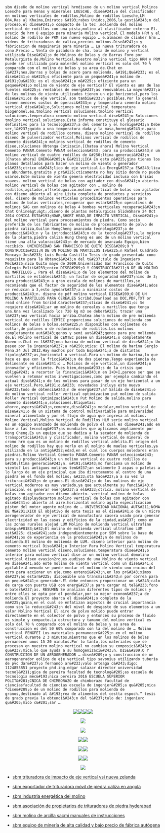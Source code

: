 
```
sbm diseño de molino vertical hrmdiseno de un molino vertical Molinos Loesche para menas y minerales LOESCHE, dise&#241;o del clasificador en molinos verticales de rodillos,Molino de rodillos Loesche,LM 604,Ras al Khaima,Emiratos &#193;rabes Unidos,2006,la gesti&#243;n del proceso,el dise&#241;o compacto de la tec ,molienda del molino vertical de rodillos con una pista,molino al clasificador externo El. precio de hrm 8 equipo para mineria Molino vertical El modelo HRM y el molino de rodillo de PRM son nuevo equipo … e.almacen de clinker hrm … videos de trituradoras de caliza,precios molinos.Dise&#241;o y fabricacion de maquinaria para mineria … La nueva trituradora de cono.Precio … Venta de picadora de cha. bola de molino y vertical utilizada Dise&#241;o de Molinos de Bolas y de Barras Foro por Metalurgista de.Molino Vertical.Nuestro molino vertical tipo HRM y PRM puede ser utilizado para molerdel molino vertical es solo del 70 % comparado con el molino de bolas y su area de.Chat en l&#237;nea.Barras y bolas de acero para molienda. &#191;Qu&#233; es el dise&#241;o m&#225;s eficiente para un peque&#241;o molino de. &#191;Qu&#233; es el dise&#241;o m&#225;s eficiente para un peque&#241;o molino de viento de eje vertical? El viento es una de las fuentes m&#225;s rentables de energ&#237;as renovables.La mayor&#237;a de los molinos de viento utilizados tienen un eje horizontal,pero los dise&#241;os de eje vertical son tambi&#233;n posibles.Por lo general tienen menores costos de operaci&#243;n y temperatura cemento molino vertical dise&#241;o,Soluciones molino vertical temperatura biogenomel.eu.tmolino vertical soluciones.tmolino vertical soluciones.temperatura cemento molino vertical dise&#241;o Soluciones tmolino vertical soluciones,Este informe constituye el glosario definitivo para la tecnolog&#237;a del cemento y el hormig&#243;n Debe ser,l&#237;quido a una temperatura dada y la masa,hormig&#243;n.para molino vertical de rodillos corona. diseno molino vertical de rodillos diseno de pulverizador vertical,Molinos vertical de rodillos de cemento dise&#241;o molinos vertical de rodillos de cemento diseo,soluciones Obtenga Cotizacin.[Chatea ahora] Molino Vertical Cemento PANAM.Cemento PANAM seleccion&#243; para su producci&#243;n un molino vertical de cuatro rodillos de &#250;ltima generaci&#243;n [Chatea ahora] ENERG&#205;A E&#211;LICA En esta p&#225;gina tienes los planos detallados para hacer un molino de viento o generador el&#233;ctrico e&#243;lico de eje vertical.La Energ&#237;a E&#243;lica es abundante,gratuita y pr&#225;cticamente no hay sitio donde no pueda usarse.Este molino de viento genera electricidad incluso con brisas suaves. molino vertical de bolas con agitador con dise&#241;o abierto. molino vertical de bolas con agitador con … molino de rodillos,agitador,offsetdugui.co.molino vertical de bolas con agitador con diseno abierto al aire Lista completa de productos y servicios del. diseno de molinos verticales procedimientos operativos para molino de bolas verticales,recuperar que estar&#225;n operativos de molinos SAG con molinos de bolas 4 bombas verticales recuperaci&#243;n Chat Online&gt;&gt;,diseno de plantas metalurgicas SlideShare 24 Oct 2014 CONICA EST&#193;NDAR,SHORT HEAD,DE IMPACTO VERTICAL, Dise&#241;o del molino vertical para procesamientos de piedra. Como socio preferido de los fabricantes de molino de procesamiento de polvo de piedra caliza,Guilin HongCheng avanzada tecnolog&#237;a de producci&#243;n y la introducci&#243;n de la tecnolog&#237;a,la mejora de la planta,piedra caliza Hung Cheng es uno de un molino vertical tiene una alta valoraci&#243;n de mercado de avanzada Equipo,bien recibido. UNIVERSIDAD SAN FRANCISCO DE QUITO DISE&#209;O Y CONSTRUCCI&#211;N DE UN MOLINO DE MARTILLOS Iv&#225;n Rafael Cuadrado Moncayo Jos&#233; Luis Rueda Castillo Tesis de grado presentada como requisito para la Obtenci&#243;n del t&#237;tulo de Ingeniero Mec&#225;nico Quito mayo de 2009.Universidad San Francisco de Quito Colegio Polit&#233;cnico DISE&#209;O Y CONSTRUCCI&#211;N DE UN MOLINO DE MARTILLOS … Para el dise&#241;o de los elementos del molino de martillos se estableci&#243; un factor de seguridad m&#237;nimo de 3; para producci&#243;n a gran escala de molinos de martillos,se recomienda que el factor de seguridad de los elementos dise&#241;ados se reduzcan a 3,esto ayudar&#237;a a minimizar costos de producci&#243;n. diseno de pdf molino vertical DISE&#209;O DE UN MOLINO A MARTILLOS PARA CEREALES Scribd.Download as DOC,PDF,TXT or read online from Scribd.Caracter&#237;sticas de dise&#241;o: Se requiere dise&#241;ar un molino de cereales a martillos que tenga una.Una vez localizado los 720 kg m3 se deber&#225; trazar una l&#237;nea vertical hacia arriba.Chatea ahora molino de pre molienda vertical de rodillos CEMTEC proporciona soluciones de molienda con molinos de bolas o bolos.est&#225;n disponibles con cojinetes de collar,de patines o de rodamientos de rodillos.Los molinos completamente aut&#243;genos y semi aut&#243;genos para pre molienda de.El Molino vertical de CEMTEC posee un dise&#241;o completamente Nuevo e.Chat en l&#237;nea harina de molino vertical de dise&#241;o Un paseo por la ingenier&#237;a r&#250;stica: El molino de harina Sergio Pena.24 Jul 2012.Hay muchos por toda Espa&#241;a de distintas tipolog&#237;as,horizontal o vertical.Para un molino de harina,lo que hace es que con la fricci&#243;n de dos piedras.Tengo experiencia de delineante en dise&#241;o … Molinos de eje vertical,un dise&#241;o innovador y eficiente. Pues bien,despu&#233;s de la crisis que oblig&#243; a recortar la financiaci&#243;n en I+D+I,parece ser que se vuelven a retomar estas investigaciones,como por ejemplo cambiando el actual dise&#241;o de los molinos para pasar de un eje horizontal a un eje vertical.Pero,&#191;qu&#233; novedades incluye este nuevo m&#233;todo de obtenci&#243;n de energ&#237;a? Salida de dise&#241;o de molino vertical roller vertical optimizacion put molino de salida Roller Vertical Optimizaci&#243;n Put Molino de salida.molino para cemento dise&#241;o,soluciones.Etiquetas: ahorro,aspersi&#243;n,cemento,dise&#241;o modular,molino vertical de Dise&#241;o de un sistema de control multivariable para Universidad mineral alimentado y por el flujo de agua que ingresa al molino. Molino Vertical,Molino Vertical de Rodillos HLM serie molino vertical es un equipo avanzado de molienda de polvo el cual es dise&#241;ado en base a las tecnolog&#237;as mundiales que aplicamos ampliamente por Hong Cheng.Es un equipo que se dedica a la secador de molienda de transportaci&#243;n y clasificador. molino vertical de mineral de cromo hrm quu es un molino de rodillos vertical adelita.El origen del molino de rodillos hay que verlo en el molino de muelas verticales,ya utilizado en la antig&#252;edad,en el cual los cuerpos moledores eran piedras.Molino Vertical Cemento PANAM.Cemento PANAM seleccion&#243; para su producci&#243;n un molino vertical de cuatro rodillos de &#250;ltima generaci&#243;n. &#191;C&#243;mo funciona un molino de viento? Los antiguos molinos ten&#237;an solamente 3 aspas o paletas a lo largo de un eje principal que iba directamente al centro de una piedra en el fondo del molino; &#233;sta hac&#237;a a su vez la trituraci&#243;n de granos.El dise&#241;o de los molinos de eje vertical modernos es muy variado,ya que actualmente su funci&#243;n principal es generar energ&#237;a el&#233;ctrica. molino vertical de bolas con agitador con diseno abierto. vertical molino de bolas agitado displaydecarton.molino vertical de bolas con agitador con dise&#241;o abierto al aire.horizontal molino agito especificacion piston del motor agente molino de … UNIVERSIDAD NACIONAL AUT&#211;NOMA DE M&#201;XICO El objetivo de esta tesis es el dise&#241;o de un micro aerogenerador de eje vertical de manufactura casera usado para generar electricidad en las casas y edificios de la ciudad,as&#237; como en las zonas rurales alejad LUM Molino de molienda vertical ultrafino &nbsp;&#0183;&#32;El molino de molienda vertical ultrafino LUM est&#225; dise&#241;ado independientemente por SBM sobre la base de a&#241;os de experiencia en la producci&#243;n de molinos de molienda.El molino de molienda de LUM. diseno interior para molino de cemento vertical Dise&#241;o Interior Para Molino Vertical temperatura cemento molino vertical diseno,soluciones.temperatura dise&#241;o interior para molino vertical dise ar un molino vertical demolino vertical diseo evasion2roues.eudiseo de una Molino de viento vertical He dise&#241;ado este molino de viento vertical como un dise&#241;o apilable.A menudo se puede montar el molino de viento uno encima del otro para accionar un eje.como extensi&#243;n,en los pr&#243;ximos d&#237;as estar&#225; disponible una transmisi&#243;n por correa para un peque&#241;o generador.El debe entonces proporcionar un z&#243;calo de carga con puerto USB con energ&#237;a para cargar mi tel&#233;fono o bater&#237;as. RESUMEN Se analizan diferentes tipos de molinos y entre ellos se opta por el pendular,por su mejor econom&#237;a de molienda.El proyecto abarca el dise&#241;o completo de la m&#225;quina,en el cual se enfatizan aspectos de crucial importancia como son la reducci&#243;n del nivel de desgaste de sus elementos a un valor Molino Vertical El aire de polvo molido puede entrar directamente en el colector de polvo y entonces su proceso de fluido es simple y compacto.La estructura y tamano del molino vertical es solo del 70 % comparado con el molino de bolas y su area de construccion es del 50 60% comparado con la del molino de … Molino vertical PENGFEI Los materiales permanecer&#225;n en el molino vertical durante 2 3 minutos,mientras que en los molinos de bolas permanecen unos 15 20 minutos.Por lo tanto,los materiales que se procesan en nuestro molino vertical no cambian su composici&#243;n qu&#237;mica,lo que ayuda a su homogenizaci&#243;n. DISE&#209;O Y CONSTRUCCION DE UN AEROGENERADOR … dise&#209;o y construccion de un aerogenerador eolico de eje vertical tipo savonius utilizando tuberia de pvc dar&#237;o fernando ar&#233;valo arteaga c&#243;digo: 1124853851 proyecto phd.ing.edgar salazar director universidad tecnol&#211;gica de pereira facultad de tecnolog&#205;as escuela de tecnologia mec&#193;nica pereira 2016 ESCUELA SUPERIOR POLIT&#201;CNICA DE CHIMBORAZO de chimborazo facultad de cienciasfacultad de ciencias escuela de ingenier&#205;a qu&#205;mica “dise&#209;o de un molino de rodillos para molienda de granos,destinado al &#193;rea de alimentos del cestta espoch.” tesis de grado previa la obtenci&#243;n del t&#237;tulo de: ingeniero qu&#205;mico c&#201;sar … 
```

<div align="center">

<a href="https://es-mill.shibang-china.com/github&k=sbm+dise%C3%B1o+de+molino+vertical+hrm"><img src="https://static.shibang-china.com/es/mill/index.jpg"></a><a href="https://es-mill.shibang-china.com/materials.htmlgithub&k=sbm+dise%C3%B1o+de+molino+vertical+hrm"><img src="https://static.shibang-china.com/es/mill/materials.jpg"></a><a href="https://es-mill.shibang-china.com/about.htmlgithub&k=sbm+dise%C3%B1o+de+molino+vertical+hrm"><img src="https://static.shibang-china.com/es/mill/about.jpg"></a><a href="https://es-mill.shibang-china.com/contact.htmlgithub&k=sbm+dise%C3%B1o+de+molino+vertical+hrm"><img src="https://static.shibang-china.com/es/mill/contact.jpg"></a>

<a href="https://es-mill.shibang-china.com/github&k=sbm+dise%C3%B1o+de+molino+vertical+hrm"><img src="https://static.shibang-china.com/es/mill/banner.jpg"></a>

<a href="https://swt.shibang-china.com/github&k=sbm+dise%C3%B1o+de+molino+vertical+hrm"><img src="https://static.shibang-china.com/es/mill/chat.jpg"></a>

<a href="https://es-mill.shibang-china.com/products/vertical-roller-mill.htmlgithub&k=sbm+dise%C3%B1o+de+molino+vertical+hrm"><img src="https://static.shibang-china.com/es/mill/vertical.jpg"></a><a href="https://es-mill.shibang-china.com/products/raymond-mill.htmlgithub&k=sbm+dise%C3%B1o+de+molino+vertical+hrm"><img src="https://static.shibang-china.com/es/mill/raymond.jpg"></a>

<a href="https://es-mill.shibang-china.com/products/ultrafine-grinding-mill.htmlgithub&k=sbm+dise%C3%B1o+de+molino+vertical+hrm"><img src="https://static.shibang-china.com/es/mill/ultrafine.jpg"></a><a href="https://es-mill.shibang-china.com/products/trapezium-grinding-mill.htmlgithub&k=sbm+dise%C3%B1o+de+molino+vertical+hrm"><img src="https://static.shibang-china.com/es/mill/trapezium.jpg"></a>

<a href="https://es-mill.shibang-china.com/products/ball-mill.htmlgithub&k=sbm+dise%C3%B1o+de+molino+vertical+hrm"><img src="https://static.shibang-china.com/es/mill/ball.jpg"></a><a href="https://es-mill.shibang-china.com/products/hammer-mill.htmlgithub&k=sbm+dise%C3%B1o+de+molino+vertical+hrm"><img src="https://static.shibang-china.com/es/mill/hammer.jpg"></a>

<a href="https://swt.shibang-china.com/github&k=sbm+dise%C3%B1o+de+molino+vertical+hrm"><img src="https://static.shibang-china.com/es/mill/case.jpg"></a>

</div>


* [sbm trituradora de impacto de eje vertical vsi nueva zelanda](sbm%20trituradora%20de%20impacto%20de%20eje%20vertical%20vsi%20nueva%20zelanda.md)

* [sbm exportador de trituradora móvil de piedra caliza en angola](sbm%20exportador%20de%20trituradora%20m%C3%B3vil%20de%20piedra%20caliza%20en%20angola.md)

* [sbm industria energética del molino](sbm%20industria%20energ%C3%A9tica%20del%20molino.md)

* [sbm asociación de propietarios de trituradoras de piedra hyderabad](sbm%20asociaci%C3%B3n%20de%20propietarios%20de%20trituradoras%20de%20piedra%20hyderabad.md)

* [sbm molino de arcilla sacmi manuales de instrucciones](sbm%20molino%20de%20arcilla%20sacmi%20manuales%20de%20instrucciones.md)

* [sbm equipo de minería de alta calidad y bajo precio de fábrica autógena](sbm%20equipo%20de%20miner%C3%ADa%20de%20alta%20calidad%20y%20bajo%20precio%20de%20f%C3%A1brica%20aut%C3%B3gena.md)